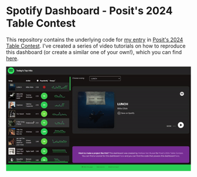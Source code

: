 # Spotify Dashboard - Posit's 2024 Table Contest

This repository contains the underlying code for [my entry](https://melissavanbussel.github.io/spotify-dashboard/dashboard.html) in [Posit's 2024 Table Contest](https://posit.co/blog/announcing-the-2024-table-contest/). I've created a series of video tutorials on how to reproduce this dashboard (or create a similar one of your own!), which you can find [here](https://melissavanbussel.github.io/spotify-dashboard/).

![](images/table_preview.gif)